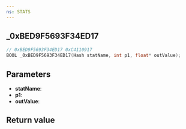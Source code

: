 ```yaml
---
ns: STATS
---
```

## _0xBED9F5693F34ED17

```c
// 0xBED9F5693F34ED17 0xC4110917
BOOL _0xBED9F5693F34ED17(Hash statName, int p1, float* outValue);
```


## Parameters
* **statName**: 
* **p1**: 
* **outValue**: 

## Return value
